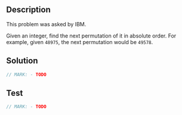 ## Description

This problem was asked by IBM.

Given an integer, find the next permutation of it in absolute order. For example, given `48975`, the next permutation would be `49578`.

## Solution

```swift
// MARK: - TODO
```

## Test

```swift
// MARK: - TODO
```